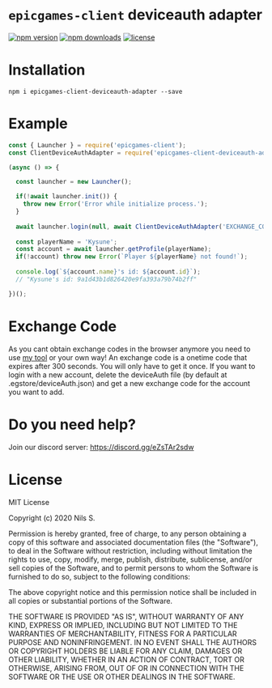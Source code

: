 # `epicgames-client` deviceauth adapter
[![npm version](https://img.shields.io/npm/v/epicgames-client-deviceauth-adapter.svg)](https://npmjs.com/package/epicgames-client-deviceauth-adapter)
[![npm downloads](https://img.shields.io/npm/dm/epicgames-client-deviceauth-adapter.svg)](https://npmjs.com/package/epicgames-client-deviceauth-adapter)
[![license](https://img.shields.io/npm/l/epicgames-client-deviceauth-adapter.svg)](https://github.com/ThisNils/node-epicgames-client-deviceauth-adapter/blob/master/LICENSE.MD)

# Installation
```
npm i epicgames-client-deviceauth-adapter --save
```

# Example
```javascript
const { Launcher } = require('epicgames-client');
const ClientDeviceAuthAdapter = require('epicgames-client-deviceauth-adapter');

(async () => {

  const launcher = new Launcher();

  if(!await launcher.init()) {
    throw new Error('Error while initialize process.');
  }
  
  await launcher.login(null, await ClientDeviceAuthAdapter('EXCHANGE_CODE'));
  
  const playerName = 'Kysune';
  const account = await launcher.getProfile(playerName);
  if(!account) throw new Error(`Player ${playerName} not found!`);
	
  console.log(`${account.name}'s id: ${account.id}`);
  // "Kysune's id: 9a1d43b1d826420e9fa393a79b74b2ff"

})();
```

# Exchange Code
As you cant obtain exchange codes in the browser anymore you need to use [my tool](https://github.com/ThisNils/exchange-code-generator/releases/download/1.1/get-exchange-code-win.zip) or your own way!
An exchange code is a onetime code that expires after 300 seconds.
You will only have to get it once. If you want to login with a new account,
delete the deviceAuth file (by default at .egstore/deviceAuth.json) and get a
new exchange code for the account you want to add.

# Do you need help?
Join our discord server: https://discord.gg/eZsTAr2sdw

# License
MIT License

Copyright (c) 2020 Nils S.

Permission is hereby granted, free of charge, to any person obtaining a copy
of this software and associated documentation files (the "Software"), to deal
in the Software without restriction, including without limitation the rights
to use, copy, modify, merge, publish, distribute, sublicense, and/or sell
copies of the Software, and to permit persons to whom the Software is
furnished to do so, subject to the following conditions:

The above copyright notice and this permission notice shall be included in all
copies or substantial portions of the Software.

THE SOFTWARE IS PROVIDED "AS IS", WITHOUT WARRANTY OF ANY KIND, EXPRESS OR
IMPLIED, INCLUDING BUT NOT LIMITED TO THE WARRANTIES OF MERCHANTABILITY,
FITNESS FOR A PARTICULAR PURPOSE AND NONINFRINGEMENT. IN NO EVENT SHALL THE
AUTHORS OR COPYRIGHT HOLDERS BE LIABLE FOR ANY CLAIM, DAMAGES OR OTHER
LIABILITY, WHETHER IN AN ACTION OF CONTRACT, TORT OR OTHERWISE, ARISING FROM,
OUT OF OR IN CONNECTION WITH THE SOFTWARE OR THE USE OR OTHER DEALINGS IN THE
SOFTWARE.
